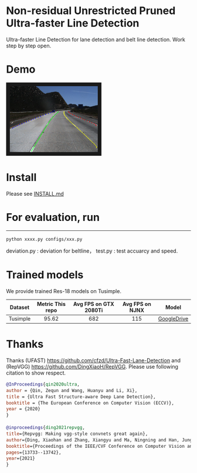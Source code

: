 # Non-residual Unrestricted Pruned Ultra-faster Line Detection
Ultra-faster Line Detection for lane detection and belt line detection.
Work step by step open.
# Demo 
<a href="https://www.bilibili.com/video/BV1Q44y1k7m4?share_source=copy_web
" target="_blank"><img src="https://github.com/vvhj/NRUPU/blob/main/images/20.png" 
alt="Demo" width="240" height="180" border="10" /></a>

# Install
Please see [INSTALL.md](./INSTALL.md)

# For evaluation, run
***
```Shell
python xxxx.py configs/xxx.py
```
deviation.py : deviation for beltline，
test.py : test accuarcy and speed.

# Trained models
We provide trained Res-18 models on Tusimple.

|  Dataset  | Metric This repo | Avg FPS on GTX 2080Ti |    Avg FPS on NJNX    |    Model    |
|:--------: |:----------------:|:---------------------:|:---------------------:|:-----------:|
| Tusimple  |       95.62      |         682           |         115           | [GoogleDrive](https://drive.google.com/file/d/1zdlQ9IwzQqcbmqUEfWNjUzKPM-strawk/view?usp=sharing)|

# Thanks
Thanks (UFAST) https://github.com/cfzd/Ultra-Fast-Lane-Detection and (RepVGG) https://github.com/DingXiaoH/RepVGG. Please use following citation to show respect.

```BibTeX
@InProceedings{qin2020ultra,
author = {Qin, Zequn and Wang, Huanyu and Li, Xi},
title = {Ultra Fast Structure-aware Deep Lane Detection},
booktitle = {The European Conference on Computer Vision (ECCV)},
year = {2020}
}

@inproceedings{ding2021repvgg,
title={Repvgg: Making vgg-style convnets great again},
author={Ding, Xiaohan and Zhang, Xiangyu and Ma, Ningning and Han, Jungong and Ding, Guiguang and Sun, Jian},
booktitle={Proceedings of the IEEE/CVF Conference on Computer Vision and Pattern Recognition},
pages={13733--13742},
year={2021}
}
```

